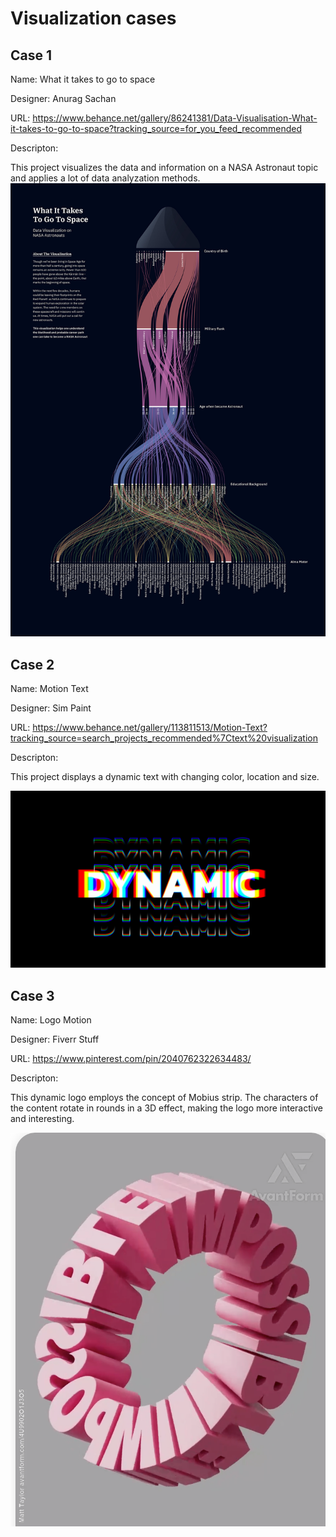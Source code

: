 # Visualization cases

## Case 1

Name: What it takes to go to space

Designer: Anurag Sachan

URL: https://www.behance.net/gallery/86241381/Data-Visualisation-What-it-takes-to-go-to-space?tracking_source=for_you_feed_recommended

Descripton:

This project visualizes the data and information on a NASA Astronaut topic and applies a lot of data analyzation methods. 
![illustration](https://github.com/forexample7/Creative-Programmimng-2021-fall/blob/main/Week04/cases/pics/case1.jpg)

## Case 2

Name: Motion Text

Designer: Sim Paint

URL: https://www.behance.net/gallery/113811513/Motion-Text?tracking_source=search_projects_recommended%7Ctext%20visualization

Descripton:

This project displays a dynamic text with changing color, location and size. 

![illustration](https://github.com/forexample7/Creative-Programmimng-2021-fall/blob/main/Week04/cases/pics/case2.png)

## Case 3

Name: Logo Motion

Designer: Fiverr Stuff

URL: https://www.pinterest.com/pin/2040762322634483/

Descripton:

This dynamic logo employs the concept of Mobius strip. The characters of the content rotate in rounds in a 3D effect, making the logo more interactive and interesting. 

![illustration](https://github.com/forexample7/Creative-Programmimng-2021-fall/blob/main/Week04/cases/pics/case3.png)
